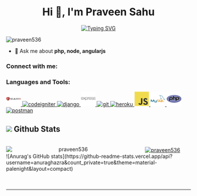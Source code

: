 <h1 align="center">Hi 👋, I'm Praveen Sahu</h1>
<!-- <h3 align="center">A passionate Full Stack Developer from Raipur.</h3> -->
<p align="center">
  <a href="https://git.io/typing-svg"><img src="https://readme-typing-svg.demolab.com?font=Fira+Code&pause=1000&color=F7903B&center=true&vCenter=true&width=435&lines=A+passionate+Full+Stack+Developer;Self-taught+Web+Developer;I+have+completed+Master+Computer+Application;Active+Learner%2FResearcher;Love+to+learn+new+stuffs..%3C3" alt="Typing SVG" /></a>
</p>

<p align="left"> <img src="https://komarev.com/ghpvc/?username=praveen536&label=Profile%20views&color=0e75b6&style=flat" alt="praveen536" /> </p>

- 💬 Ask me about **php, node, angularjs**

<h3 align="left">Connect with me:</h3>
<p align="left">
</p>

<h3 align="left">Languages and Tools:</h3>
<p align="left"> <a href="https://angular.io" target="_blank" rel="noreferrer"> <img src="https://raw.githubusercontent.com/devicons/devicon/master/icons/angularjs/angularjs-original-wordmark.svg" alt="angularjs" width="40" height="40"/> </a> <a href="https://codeigniter.com" target="_blank" rel="noreferrer"> <img src="https://cdn.worldvectorlogo.com/logos/codeigniter.svg" alt="codeigniter" width="40" height="40"/> </a> <a href="https://www.djangoproject.com/" target="_blank" rel="noreferrer"> <img src="https://cdn.worldvectorlogo.com/logos/django.svg" alt="django" width="40" height="40"/> </a> <a href="https://expressjs.com" target="_blank" rel="noreferrer"> <img src="https://raw.githubusercontent.com/devicons/devicon/master/icons/express/express-original-wordmark.svg" alt="express" width="40" height="40"/> </a> <a href="https://git-scm.com/" target="_blank" rel="noreferrer"> <img src="https://www.vectorlogo.zone/logos/git-scm/git-scm-icon.svg" alt="git" width="40" height="40"/> </a> <a href="https://heroku.com" target="_blank" rel="noreferrer"> <img src="https://www.vectorlogo.zone/logos/heroku/heroku-icon.svg" alt="heroku" width="40" height="40"/> </a> <a href="https://developer.mozilla.org/en-US/docs/Web/JavaScript" target="_blank" rel="noreferrer"> <img src="https://raw.githubusercontent.com/devicons/devicon/master/icons/javascript/javascript-original.svg" alt="javascript" width="40" height="40"/> </a> <a href="https://www.mysql.com/" target="_blank" rel="noreferrer"> <img src="https://raw.githubusercontent.com/devicons/devicon/master/icons/mysql/mysql-original-wordmark.svg" alt="mysql" width="40" height="40"/> </a> <a href="https://www.php.net" target="_blank" rel="noreferrer"> <img src="https://raw.githubusercontent.com/devicons/devicon/master/icons/php/php-original.svg" alt="php" width="40" height="40"/> </a> <a href="https://postman.com" target="_blank" rel="noreferrer"> <img src="https://www.vectorlogo.zone/logos/getpostman/getpostman-icon.svg" alt="postman" width="40" height="40"/> </a> </p>


## <img src="https://media.giphy.com/media/iY8CRBdQXODJSCERIr/giphy.gif" width="35"><b> Github Stats </b>
<br>

<div align="center">

<a href="https://github.com/praveen536/">
  
  <img align="left" src="https://github-readme-stats-git-masterrstaa-rickstaa.vercel.app/api?username=praveen536&&show_icons=true&theme=dark" alt="praveen536"  width="350"/>
  <img align="center" src="https://streak-stats.demolab.com/?user=praveen536&theme=dark" alt="praveen536" width="350"/>
  
<!--  [![Top Langs](https://github-readme-stats.vercel.app/api/top-langs/?username=praveen536&theme=material-palenight&hide=Jupyter&layout=compact)](https://github.com/anuraghazra/github-readme-stats) -->

</a>
</div>
![Anurag's GitHub stats](https://github-readme-stats.vercel.app/api?username=anuraghazra&count_private=true&theme=material-palenight&layout=compact)

<br>
<br>
<br>

-----
